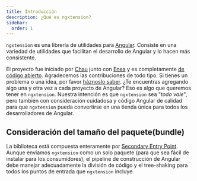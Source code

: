 ```yaml
---
title: Introducción
description: ¿Qué es ngxtension?
sidebar:
  order: 1
---
```


`ngxtension` es una librería de utilidades para [Angular](https://angular.io). Consiste en una variedad de utilidades que facilitan el desarrollo de Angular y lo hacen más consistente.

El proyecto fue iniciado por [Chau](https://github.com/nartc) junto con [Enea](https://twitter.com/Enea_Jahollari) y es completamente [de código abierto](https://github.com/nartc/ngxtension-platform). Agradecemos las contribuciones de todo tipo. Si tienes un problema o una idea, por favor [háznoslo saber](https://github.com/nartc/ngxtension-platform/issues/new).
¿Te encuentras agregando algo una y otra vez a cada proyecto de Angular? Eso es algo que queremos tener en `ngxtension`. Nuestra intención es que `ngxtension` sea "_todo vale_", pero también con consideración cuidadosa y código Angular de calidad para que `ngxtension` pueda convertirse en una tienda única para todos los desarrolladores de Angular.

## Consideración del tamaño del paquete(bundle)

La biblioteca está compuesta enteramente por [Secondary Entry Point](https://angular.io/guide/angular-package-format#entrypoints-and-code-splitting). Aunque enviamos `ngxtension` como un solo paquete (para que sea fácil de instalar para los consumidores), el pipeline de construcción de Angular debe manejar adecuadamente la división de código y el tree-shaking para todos los puntos de entrada que `ngxtension` incluye.
